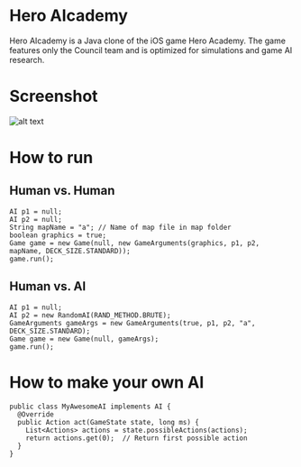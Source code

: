 # Hero AIcademy

Hero AIcademy is a Java clone of the iOS game Hero Academy. The game features only the Council team and is optimized for simulations and game AI research.

# Screenshot
![alt text](https://github.com/njustesen/hero-aicademy/screenshot.jpg "Screenshot")

# How to run

## Human vs. Human
```
AI p1 = null;
AI p2 = null;
String mapName = "a"; // Name of map file in map folder
boolean graphics = true;
Game game = new Game(null, new GameArguments(graphics, p1, p2, mapName, DECK_SIZE.STANDARD));
game.run();
```

## Human vs. AI
```
AI p1 = null;
AI p2 = new RandomAI(RAND_METHOD.BRUTE);
GameArguments gameArgs = new GameArguments(true, p1, p2, "a", DECK_SIZE.STANDARD);
Game game = new Game(null, gameArgs);
game.run();
```

# How to make your own AI
```
public class MyAwesomeAI implements AI {
  @Override
  public Action act(GameState state, long ms) {
    List<Actions> actions = state.possibleActions(actions);	
    return actions.get(0);  // Return first possible action
  }
}
```
